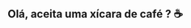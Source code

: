 ## Olá, aceita uma xícara de café ? ☕

<!--
**carlosdias-ctrl/carlosdias-ctrl** is a ✨ _special_ ✨ repository because its `README.md` (this file) appears on your GitHub profile.

Here are some ideas to get you started:

- 💻 Graduando em Análise e Desenvolvimento de Sistemas ...
- 🐍 Desbravando o python ...
- 🎲 Apaixonado pela área de dados ...
- 🤔 Eu acredito fortemente em dados ...
- 💬 Ask me about ...
- 📫 How to reach me: ...
- 😄 Pronouns: ...
- ⚡ Fun fact: ...
-->
